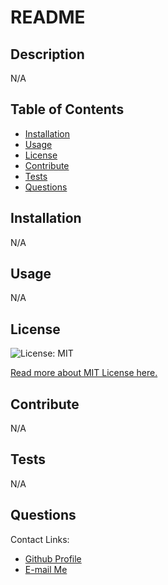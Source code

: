 # README

## Description
N/A

## Table of Contents
* [Installation](#installation)
* [Usage](#usage)
* [License](#license)
* [Contribute](#contribute)
* [Tests](#tests)
* [Questions](#questions)

## Installation
N/A

## Usage
N/A

## License 
  ![License: MIT](https://img.shields.io/badge/License-MIT-yellow.svg) 

  [Read more about MIT License here.](https://opensource.org/licenses/MIT)
  
  

## Contribute
N/A

## Tests
N/A

## Questions
Contact Links:
- [Github Profile](https://github.com/N/A)
- [E-mail Me](mailto:noemail@nomail.com)

